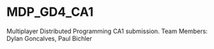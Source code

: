 # MDP_GD4_CA1

Multiplayer Distributed Programming CA1 submission.
Team Members: Dylan Goncalves, Paul Bichler
